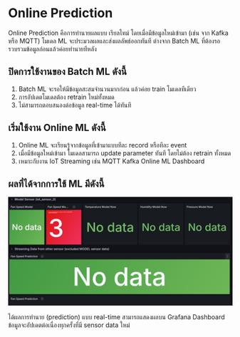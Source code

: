 # Online Prediction

<!-- Online Prection ทำงานอย่างไร  -->
Online Prediction คือการทำนายผลแบบ เรียลไทม์ โดยเมื่อมีข้อมูลใหม่เข้ามา (เช่น จาก Kafka หรือ MQTT) โมเดล ML จะประมวลผลและส่งผลลัพธ์ออกทันที ต่างจาก Batch ML ที่ต้องรอรวบรวมข้อมูลก่อนแล้วค่อยทำนายทีหลัง

## ปิดการใช้งานของ Batch ML ดังนี้

1. Batch ML จะรอให้มีข้อมูลสะสมจำนวนมากก่อน  แล้วค่อย train โมเดลทีเดียว
2. การอัปเดตโมเดลต้อง retrain ใหม่ทั้งหมด
3. ไม่สามารถตอบสนองต่อข้อมูล real-time ได้ทันที


## เริ่มใช้งาน Online ML ดังนี้

1. Online ML จะเรียนรู้จากข้อมูลที่เข้ามาแบบทีละ record หรือทีละ event
2. เมื่อมีข้อมูลใหม่เข้ามา โมเดลสามารถ update parameter ทันที โดยไม่ต้อง retrain ทั้งหมด
3. เหมาะกับงาน IoT Streaming เช่น MQTT  Kafka  Online ML  Dashboard

## ผลที่ได้จากการใช้ ML มีดังนี้

![alt text](image.png)
<!-- แนบรูป Grafana  พร้อมอธิบาย -->
ได้ผลการทำนาย (prediction) แบบ real-time
สามารถแสดงผลบน Grafana Dashboard
ข้อมูลจะอัปเดตต่อเนื่องทุกครั้งที่มี sensor data ใหม่